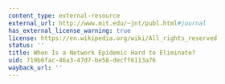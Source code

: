 ```yaml
---
content_type: external-resource
external_url: http://www.mit.edu/~jnt/publ.html#journal
has_external_license_warning: true
license: https://en.wikipedia.org/wiki/All_rights_reserved
status: ''
title: When Is a Network Epidemic Hard to Eliminate?
uid: 719b6fac-46a3-47d7-be58-decff6113a76
wayback_url: ''
---
```

